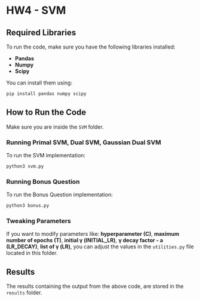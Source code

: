 # HW4 - SVM

## Required Libraries

To run the code, make sure you have the following libraries installed:

- **Pandas**
- **Numpy**
- **Scipy**

You can install them using:
```bash
pip install pandas numpy scipy
```

## How to Run the Code

Make sure you are inside the `SVM` folder.

### Running Primal SVM, Dual SVM, Gaussian Dual SVM
To run the SVM implementation:
```bash
python3 svm.py
```

### Running Bonus Question
To run the Bonus Question implementation:
```bash
python3 bonus.py
```

### Tweaking Parameters
If you want to modify parameters like:
**hyperparameter (C)**, **maximum number of epochs (T)**, **initial γ (INITIAL_LR)**, **γ decay factor - a (LR_DECAY)**, **list of γ (LR)**,
you can adjust the values in the `utilities.py` file located in this folder.

## Results

The results containing the output from the above code, are stored in the `results` folder.